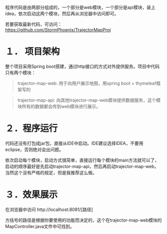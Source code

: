 程序代码是由两部分组成的，一个部分是web模块，一个部分是api模块，装上idea，依次启动这两个模块，然后再从浏览器中访问即可。

若要获取最新代码，可访问：
https://github.com/StormPhoenix/TrajectorMapProj

１． 项目架构
=

整个项目采用Spring boot搭建，通过http接口的方式对外提供服务。项目中代码只有两个模块：
> trajector-map-web: 用于向用户展示地图，用spring boot + thymeleaf框架写的

> trajector-map-api: 向其他trajector-map-web模块提供数据服务，这个模块所有的数据都会传到web模块进行展示。

２．程序运行
=
代码还没有打包成jar包，直接从IDE中启动。IDE建议选择IDEA，不要用eclipse，否则绝对会出问题。

依次启动每个模块，启动方式很简单，直接运行每个模块的main方法就可以了，启动的顺序最好是先启动trajector-map-api，然后再启动trajector-map-web，当然这个没有严格的规定，但是我推荐这么做。

３．效果展示
=
在浏览器中访问 http://localhost:8081/[路径]

方括号的路径是根据你要使用的功能而决定的，这个在trajector-map-web模块的MapController.java文件中可找到。

